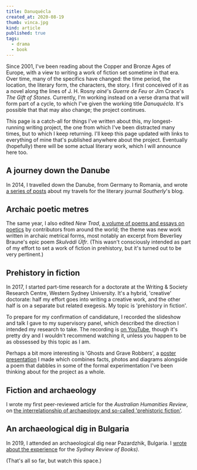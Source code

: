 ```yaml
---
title: Danuquécla
created_at: 2020-08-19
thumb: vinca.jpg
kind: article
published: true
tags: 
  - drama
  - book
---
```


Since 2001, I've been reading about the Copper and Bronze Ages of Europe, with a view to writing a work of fiction set sometime in that era. Over time, many of the specifics have changed: the time period, the location, the literary form, the characters, the story. I first conceived of it as a novel along the lines of J. H. Rosny _ainé_'s _Guerre de Feu_ or Jim Crace's _The Gift of Stones_. Currently, I'm working instead on a verse drama that will form part of a cycle, to which I've given the working title _Danuquécla_. It's possible that that may also change; the project continues.

This page is a catch-all for things I've written about this, my longest-running writing project, the one from which I've been distracted many times, but to which I keep returning. I'll keep this page updated with links to everything of mine that's published anywhere about the project. Eventually (hopefully) there will be some actual literary work, which I will announce here too.

## A journey down the Danube

In 2014, I travelled down the Danube, from Germany to Romania, and wrote [a series of posts](/2014/09/prehistoric-fiction/) about my travels for the literary journal _Southerly_'s blog.

## Archaic poetic metres

The same year, I also edited _New Trad_, [a volume of poems and essays on poetics](/2014/04/new-trad) by contributors from around the world; the theme was new work written in archaic metrical forms, most notably an excerpt from Beverliey Braune's epic poem _Skulvádi Úlfr_. (This wasn't consciously intended as part of my effort to set a work of fiction in prehistory, but it's turned out to be very pertinent.)

## Prehistory in fiction

In 2017, I started part-time research for a doctorate at the Writing & Society Research Centre, Western Sydney University. It's a hybrid, 'creative' doctorate: half my effort goes into writing a creative work, and the other half is on a separate but related exegesis. My topic is 'prehistory in fiction'.

To prepare for my confirmation of candidature, I recorded the slideshow and talk I gave to my supervisory panel, which described the direction I intended my research to take. The recording is [on YouTube](https://www.youtube.com/watch?v=nHqM6NR_Na8), though it's pretty dry and I wouldn't recommend watching it, unless you happen to be as obssessed by this topic as I am.

Perhaps a bit more interesting is 'Ghosts and Grave Robbers', a [poster presentation](/media/gagr.pdf) I made which combines facts, photos and diagrams alongside a poem that dabbles in some of the formal experimentation I've been thinking about for the project as a whole.

## Fiction and archaeology

I wrote my first peer-reviewed article for the _Australian Humanities Review_, on [the interrelationship of archaeology and so-called 'prehistoric fiction'](/2019/11/isolt).

## An archaeological dig in Bulgaria

In 2019, I attended an archaeological dig near Pazardzhik, Bulgaria. I [wrote about the experience](/2020/05/mud) for the _Sydney Review of Books)_.

(That's all so far, but watch this space.)
